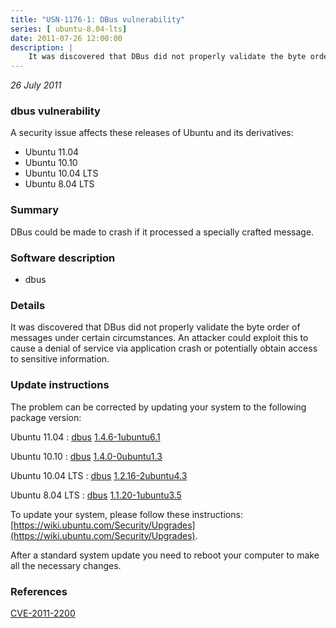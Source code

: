 ```yaml
---
title: "USN-1176-1: DBus vulnerability"
series: [ ubuntu-8.04-lts]
date: 2011-07-26 12:00:00
description: |
    It was discovered that DBus did not properly validate the byte order of messages under certain circumstances. An attacker could exploit this to cause a denial of service via application crash or potentially obtain access to sensitive information. 
--- 
```

 
 

*26 July 2011*

### dbus vulnerability

A security issue affects these releases of Ubuntu and its derivatives:

* Ubuntu 11.04
* Ubuntu 10.10
* Ubuntu 10.04 LTS
* Ubuntu 8.04 LTS

### Summary

DBus could be made to crash if it processed a specially crafted message. 

### Software description

* dbus 

### Details

It was discovered that DBus did not properly validate the byte order of messages under certain circumstances. An attacker could exploit this to cause a denial of service via application crash or potentially obtain access to sensitive information. 

### Update instructions

The problem can be corrected by updating your system to the following package version:

Ubuntu 11.04
 : [dbus](https://launchpad.net/ubuntu/+source/dbus) <span> [1.4.6-1ubuntu6.1](https://launchpad.net/ubuntu/+source/dbus/1.4.6-1ubuntu6.1) </span> 

Ubuntu 10.10
 : [dbus](https://launchpad.net/ubuntu/+source/dbus) <span> [1.4.0-0ubuntu1.3](https://launchpad.net/ubuntu/+source/dbus/1.4.0-0ubuntu1.3) </span> 

Ubuntu 10.04 LTS
 : [dbus](https://launchpad.net/ubuntu/+source/dbus) <span> [1.2.16-2ubuntu4.3](https://launchpad.net/ubuntu/+source/dbus/1.2.16-2ubuntu4.3) </span> 

Ubuntu 8.04 LTS
 : [dbus](https://launchpad.net/ubuntu/+source/dbus) <span> [1.1.20-1ubuntu3.5](https://launchpad.net/ubuntu/+source/dbus/1.1.20-1ubuntu3.5) </span> 

To update your system, please follow these instructions: [https://wiki.ubuntu.com/Security/Upgrades](https://wiki.ubuntu.com/Security/Upgrades).

After a standard system update you need to reboot your computer to make all the necessary changes. 

### References

 
 [CVE-2011-2200](http://people.ubuntu.com/~ubuntu-security/cve/CVE-2011-2200)
 

